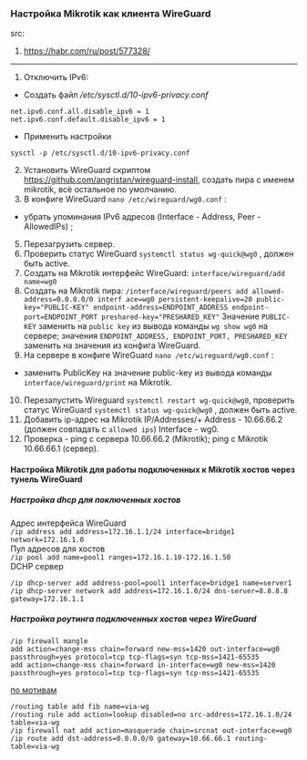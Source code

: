 ### Настройка Mikrotik как клиента WireGuard  
src:
1. https://habr.com/ru/post/577328/

* * *
1. Отключить IPv6:
- Создать файл */etc/sysctl.d/10-ipv6-privacy.conf*
```
net.ipv6.conf.all.disable_ipv6 = 1
net.ipv6.conf.default.disable_ipv6 = 1
```
- Применить настройки  
```
sysctl -p /etc/sysctl.d/10-ipv6-privacy.conf
```
2. Установить WireGuard скриптом https://github.com/angristan/wireguard-install, создать пира с именем mikrotik, всё остальное по умолчанию.
3. В конфиге WireGuard `nano /etc/wireguard/wg0.conf` :
- убрать упоминания IPv6 адресов (Interface - Address, Peer - AllowedIPs) ;
5. Перезагрузить сервер.
6. Проверить статус WireGuard `systemctl status wg-quick@wg0` , должен быть active.
7. Создать на Mikrotik интерфейс WireGuard:
 `interface/wireguard/add name=wg0`
8. Создать на Mikrotik пира:
`/interface/wireguard/peers add allowed-address=0.0.0.0/0 interf
ace=wg0 persistent-keepalive=20 public-key="PUBLIC-KEY" endpoint-address=ENDPOINT_ADDRESS endpoint-port=ENDPOINT_PORT preshared-key="PRESHARED_KEY"`
Значение `PUBLIC-KEY` заменить на `public key` из вывода команды `wg show wg0` на сервере; значения `ENDPOINT_ADDRESS, ENDPOINT_PORT, PRESHARED_KEY` заменить на значения из конфига WireGuard.
9. На сервере в конфиге WireGuard `nano /etc/wireguard/wg0.conf` :
- заменить PublicKey на значение public-key из вывода команды `interface/wireguard/print` на Mikrotik.
10. Перезапустить Wireguard `systemctl restart wg-quick@wg0`, проверить статус WireGuard `systemctl status wg-quick@wg0` , должен быть active.
11. Добавить ip-адрес на Mikrotik
IP/Addresses/+
	Address - 10.66.66.2 (должен совпадать с `allowed ips`)
	Interface - wg0.
12. Проверка - ping с сервера 10.66.66.2 (Mikrotik); ping с Mikrotik 10.66.66.1 (сервер).


#### Настройка Mikrotik для работы подключенных к Mikrotik хостов через тунель WireGuard  
##### Настройка dhcp для поключенных хостов  
Адрес интерфейса WireGuard  
```/ip address add address=172.16.1.1/24 interface=bridge1 network=172.16.1.0```   
Пул адресов для хостов  
```/ip pool add name=pool1 ranges=172.16.1.10-172.16.1.50```   
DCHP сервер  
```
/ip dhcp-server add address-pool=pool1 interface=bridge1 name=server1
/ip dhcp-server network add address=172.16.1.0/24 dns-server=8.8.8.8 gateway=172.16.1.1
```

##### Настройка роутинга подключенных хостов через WireGuard  
```
/ip firewall mangle
add action=change-mss chain=forward new-mss=1420 out-interface=wg0 passthrough=yes protocol=tcp tcp-flags=syn tcp-mss=1421-65535
add action=change-mss chain=forward in-interface=wg0 new-mss=1420 passthrough=yes protocol=tcp tcp-flags=syn tcp-mss=1421-65535
```

[по мотивам](https://forum.mikrotik.com/viewtopic.php?t=169011#p829164)  
```
/routing table add fib name=via-wg
/routing rule add action=lookup disabled=no src-address=172.16.1.0/24 table=via-wg
/ip firewall nat add action=masquerade chain=srcnat out-interface=wg0
/ip route add dst-address=0.0.0.0/0 gateway=10.66.66.1 routing-table=via-wg
```
